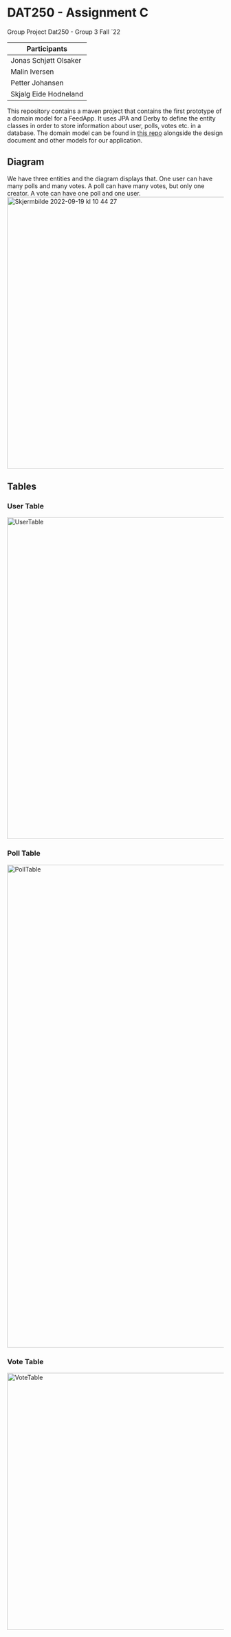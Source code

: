 # DAT250 - Assignment C

Group Project Dat250 - Group 3 Fall ´22

| Participants| 
| ------------|
| Jonas Schjøtt Olsaker | 
| Malin Iversen         |
| Petter Johansen       |
| Skjalg Eide Hodneland |


This repository contains a maven project that contains the first prototype of a domain model for a FeedApp. It uses JPA and Derby to define the entity classes in order to store information about user, polls, votes etc. in a database. The domain model can be found in [this repo](https://github.com/P1T1B0Y98/DAT250-AssignmentA) alongside the design document and other models for our application. 

## Diagram
We have three entities and the diagram displays that. One user can have many polls and many votes. A poll can have many votes, but only one creator. A vote can have one poll and one user.  
<img width="631" alt="Skjermbilde 2022-09-19 kl  10 44 27" src="https://user-images.githubusercontent.com/90247464/190984184-9c26aa58-21f8-4c58-be1b-dec64062f57d.png">

## Tables

### User Table
<img width="747" alt="UserTable" src="https://user-images.githubusercontent.com/90247464/190984256-4fab032a-f47a-45b6-b1ce-46d68b083287.png">

### Poll Table
<img width="1121" alt="PollTable" src="https://user-images.githubusercontent.com/90247464/190984287-badb90a4-d441-4dbb-9331-112585565025.png">

### Vote Table
<img width="597" alt="VoteTable" src="https://user-images.githubusercontent.com/90247464/190984339-0d9dbb9e-ea91-4922-ba98-5b48bb8b6ea3.png">
